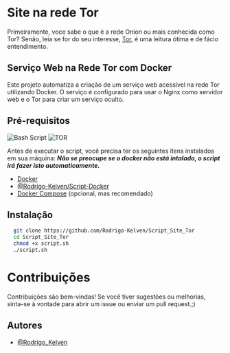 # Site na rede Tor

Primeiramente, voce sabe o que é a rede Onion ou mais conhecida como Tor?
Senão, leia se for do seu interesse, [Tor](https://cpiciber.codingrights.org/tor-onion/), é uma leitura ótima e de fácio entendimento.

## Serviço Web na Rede Tor com Docker
Este projeto automatiza a criação de um serviço web acessível na rede Tor utilizando Docker. 
O serviço é configurado para usar o Nginx como servidor web e o Tor para criar um serviço oculto. 

## Pré-requisitos
![Bash Script](https://img.shields.io/badge/bash_script-%23121011.svg?style=for-the-badge&logo=gnu-bash&logoColor=white) 
![TOR](https://img.shields.io/badge/tor-%237E4798.svg?style=for-the-badge&logo=tor-project&logoColor=white) 

Antes de executar o script, você precisa ter os seguintes itens instalados em sua máquina:
***Não se preocupe se o docker não está intalado, o script irá fazer isto automaticamente.***

- [Docker](https://docs.docker.com/get-docker/)
- [@Rodrigo-Kelven/Script-Docker](https://github.com/Rodrigo-Kelven/Script-Docker)
- [Docker Compose](https://docs.docker.com/compose/install/) (opcional, mas recomendado)

## Instalação
```bash
  git clone https://github.com/Rodrigo-Kelven/Script_Site_Tor
  cd Script_Site_Tor
  chmod +x script.sh
  ./script.sh
```

# Contribuições
Contribuições são bem-vindas! Se você tiver sugestões ou melhorias, sinta-se à vontade para abrir um issue ou enviar um pull request.;)

## Autores
- [@Rodrigo_Kelven](https://github.com/Rodrigo-Kelven)
